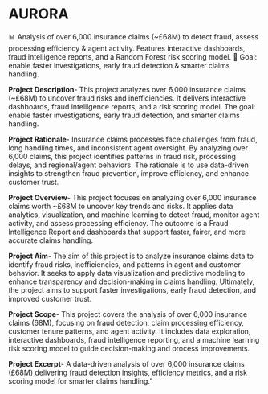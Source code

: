 # AURORA
📊 Analysis of over 6,000 insurance claims (~£68M) to detect fraud, assess processing efficiency &amp; agent activity. Features interactive dashboards, fraud intelligence reports, and a Random Forest risk scoring model. 🚀 Goal: enable faster investigations, early fraud detection &amp; smarter claims handling.

**Project Description**- This project analyzes over 6,000 insurance claims (~£68M) to uncover fraud risks and inefficiencies.
It delivers interactive dashboards, fraud intelligence reports, and a risk scoring model.
The goal: enable faster investigations, early fraud detection, and smarter claims handling.

**Project Rationale**- Insurance claims processes face challenges from fraud, long handling times, and inconsistent agent oversight.
By analyzing over 6,000 claims, this project identifies patterns in fraud risk, processing delays, and regional/agent behaviors.
The rationale is to use data-driven insights to strengthen fraud prevention, improve efficiency, and enhance customer trust.

**Project Overview**- This project focuses on analyzing over 6,000 insurance claims worth ~£68M to uncover key trends and risks.
It applies data analytics, visualization, and machine learning to detect fraud, monitor agent activity, and assess processing efficiency.
The outcome is a Fraud Intelligence Report and dashboards that support faster, fairer, and more accurate claims handling.

**Project Aim-** The aim of this project is to analyze insurance claims data to identify fraud risks, inefficiencies, and patterns in agent and customer behavior.
It seeks to apply data visualization and predictive modeling to enhance transparency and decision-making in claims handling.
Ultimately, the project aims to support faster investigations, early fraud detection, and improved customer trust.

**Project Scope**- This project covers the analysis of over 6,000 insurance claims (68M), focusing on fraud detection, claim processing efficiency, customer tenure patterns, and agent activity.
It includes data exploration, interactive dashboards, fraud intelligence reporting, and a machine learning risk scoring model to guide decision-making and process improvements.

**Project Excerpt**- A data-driven analysis of over 6,000 insurance claims (£68M) delivering fraud detection insights, efficiency metrics, and a risk scoring model for smarter claims handling.”
